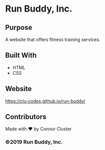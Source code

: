# Run Buddy, Inc.

## Purpose
A website that offers fitness training services. 

## Built With
* HTML
* CSS

## Website
https://clu-codes.github.io/run-buddy/

## Contributors
Made with ❤️ by Connor Cluster

### ©️2019 Run Buddy, Inc.
